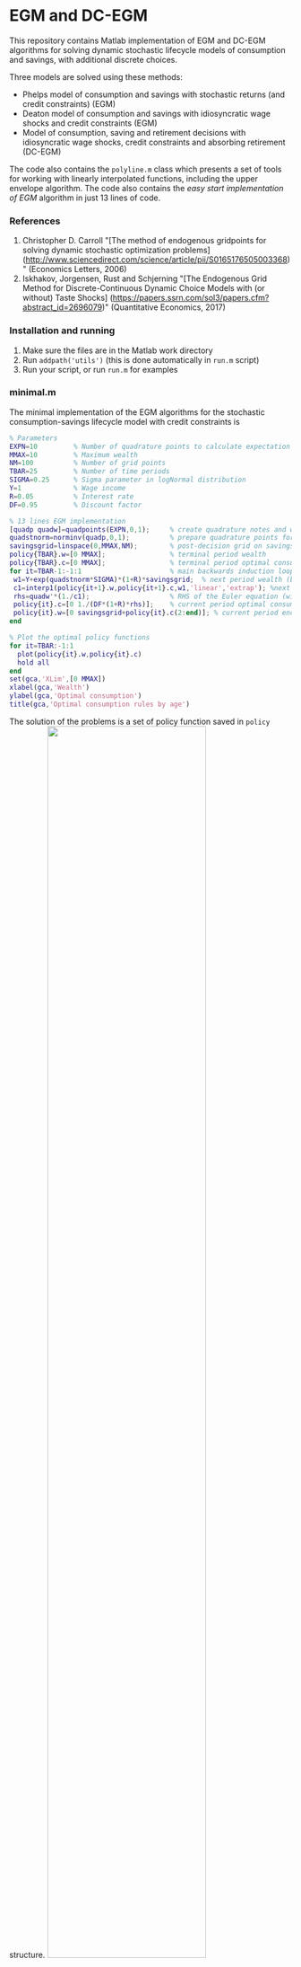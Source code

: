# EGM and DC-EGM

This repository contains Matlab implementation of EGM and DC-EGM algorithms for solving dynamic stochastic lifecycle models of consumption and savings, with additional discrete choices.

Three models are solved using these methods:
* Phelps model of consumption and savings with stochastic returns (and credit constraints) (EGM)
* Deaton model of consumption and savings with idiosyncratic wage shocks and credit constraints (EGM)
* Model of consumption, saving and retirement decisions with idiosyncratic wage shocks, credit constraints and absorbing retirement (DC-EGM)

The code also contains the `polyline.m` class which presents a set of tools for working with linearly interpolated functions, including the upper envelope algorithm.
The code also contains the _easy start implementation of EGM_ algorithm in just 13 lines of code.

### References
1. Christopher D. Carroll "[The method of endogenous gridpoints for solving dynamic stochastic optimization problems]
(http://www.sciencedirect.com/science/article/pii/S0165176505003368)" (Economics Letters, 2006)
2. Iskhakov, Jorgensen, Rust and Schjerning 
"[The Endogenous Grid Method for Discrete-Continuous Dynamic Choice Models with (or without) Taste Shocks]
(https://papers.ssrn.com/sol3/papers.cfm?abstract_id=2696079)" (Quantitative Economics, 2017)

### Installation and running
1. Make sure the files are in the Matlab work directory
2. Run `addpath('utils')` (this is done automatically in `run.m` script)
3. Run your script, or run `run.m` for examples

### minimal.m

The minimal implementation of the EGM algorithms for the stochastic consumption-savings lifecycle model with credit constraints is

```matlab
% Parameters
EXPN=10         % Number of quadrature points to calculate expectation
MMAX=10         % Maximum wealth
NM=100          % Number of grid points
TBAR=25         % Number of time periods
SIGMA=0.25      % Sigma parameter in logNormal distribution
Y=1             % Wage income
R=0.05          % Interest rate
DF=0.95         % Discount factor

% 13 lines EGM implementation
[quadp quadw]=quadpoints(EXPN,0,1);     % create quadrature notes and weights
quadstnorm=norminv(quadp,0,1);          % prepare quadrature points for calculation of expectations of Normal
savingsgrid=linspace(0,MMAX,NM);        % post-decision grid on savings
policy{TBAR}.w=[0 MMAX];                % terminal period wealth
policy{TBAR}.c=[0 MMAX];                % terminal period optimal consumption
for it=TBAR-1:-1:1                      % main backwards induction loop
 w1=Y+exp(quadstnorm*SIGMA)*(1+R)*savingsgrid;  % next period wealth (budget equation), matrix for all savings and all shocks
 c1=interp1(policy{it+1}.w,policy{it+1}.c,w1,'linear','extrap'); %next period optimal consumption
 rhs=quadw'*(1./c1);                    % RHS of the Euler equation (with log utility)
 policy{it}.c=[0 1./(DF*(1+R)*rhs)];    % current period optimal consumption rule
 policy{it}.w=[0 savingsgrid+policy{it}.c(2:end)]; % current period endogenous grid on wealth
end

% Plot the optimal policy functions
for it=TBAR:-1:1
  plot(policy{it}.w,policy{it}.c)
  hold all
end
set(gca,'XLim',[0 MMAX])
xlabel(gca,'Wealth')
ylabel(gca,'Optimal consumption')
title(gca,'Optimal consumption rules by age')
```

The solution of the problems is a set of policy function saved in `policy` structure.
<img src="https://cloud.githubusercontent.com/assets/2765768/21123659/2a404488-c12e-11e6-84ba-4a7ec5d5b212.png" width="75%"></img>

### Solution and simulations for the Phelps model with stochastic returns (EGM)
<img src="https://cloud.githubusercontent.com/assets/2765768/21123660/2a82b35e-c12e-11e6-8eb8-970079156afc.png" width="30%"></img>
<img src="https://cloud.githubusercontent.com/assets/2765768/21123661/2a960a44-c12e-11e6-95cf-6051158144ef.png" width="30%"></img>
<img src="https://cloud.githubusercontent.com/assets/2765768/21123663/2aa36112-c12e-11e6-8cea-bedb1cdcafe6.png" width="30%"></img>

### Retirement model: optimal consumption rules, value functions and probability to remain working (DC-EGM)

Note the kinks in the value function of the worker and discontinuities in the optimal consumption rules.

<img src="https://cloud.githubusercontent.com/assets/2765768/21123749/c02dc920-c12e-11e6-9a03-aeb57306c8f2.png" width="30%"></img>
<img src="https://cloud.githubusercontent.com/assets/2765768/21123747/c02cf310-c12e-11e6-8cf9-2522922038ab.png" width="30%"></img>
<img src="https://cloud.githubusercontent.com/assets/2765768/21123751/c0335372-c12e-11e6-8a48-3f88150c974f.png" width="30%"></img>

The kinks in the value function of the worker and discontinuities in the optimal consumption rules are smoothed with extreme value distributed taste shocks

<img src="https://cloud.githubusercontent.com/assets/2765768/21123750/c02f44ee-c12e-11e6-9609-e1c5fa854538.png" width="30%"></img>
<img src="https://cloud.githubusercontent.com/assets/2765768/21123748/c02d213c-c12e-11e6-9f25-ffccf51fe698.png" width="30%"></img>
<img src="https://cloud.githubusercontent.com/assets/2765768/21123746/c02befec-c12e-11e6-9276-90b829b42f65.png" width="30%"></img>

Simulated wealth and consumption profiles, and the histogram of simulated retirement ages

<img src="https://cloud.githubusercontent.com/assets/2765768/21123752/c056a84a-c12e-11e6-8145-1fa3ab764324.png" width="30%"></img>
<img src="https://cloud.githubusercontent.com/assets/2765768/21123755/c0588980-c12e-11e6-89af-f0322ded9653.png" width="30%"></img>
<img src="https://cloud.githubusercontent.com/assets/2765768/21123754/c0582ec2-c12e-11e6-9fb3-889ba50618e8.png" width="30%"></img> 


<!-- 
### Other public implementations of endogenous grid methods
 -->






